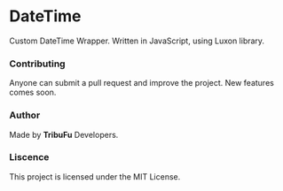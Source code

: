 # DateTime
 
Custom DateTime Wrapper. Written in JavaScript, using Luxon library.

### Contributing

Anyone can submit a pull request and improve the project. New features comes soon.

### Author

Made by **TribuFu** Developers.

### Liscence

This project is licensed under the MIT License.
